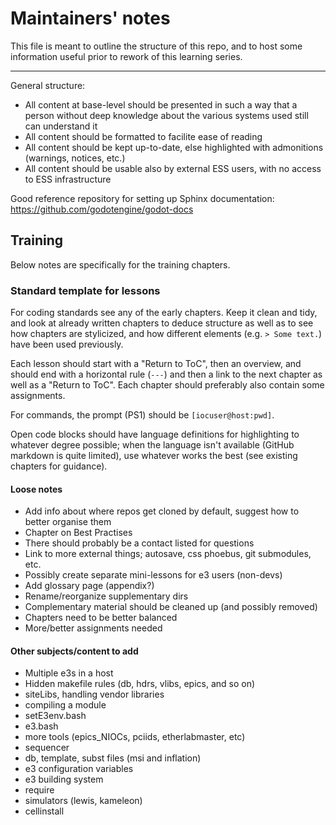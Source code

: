 # Maintainers' notes

This file is meant to outline the structure of this repo, and to host some information useful prior to rework of this learning series.

---

General structure:
- All content at base-level should be presented in such a way that a person without deep knowledge about the various systems used still can understand it
- All content should be formatted to facilite ease of reading
- All content should be kept up-to-date, else highlighted with admonitions (warnings, notices, etc.)
- All content should be usable also by external ESS users, with no access to ESS infrastructure

Good reference repository for setting up Sphinx documentation: https://github.com/godotengine/godot-docs

## Training

Below notes are specifically for the training chapters.

### Standard template for lessons

For coding standards see any of the early chapters. Keep it clean and tidy, and look at already written chapters to deduce structure as well as to see how chapters are stylicized, and how different elements (e.g. `> Some text.`) have been used previously.

Each lesson should start with a "Return to ToC", then an overview, and should end with a horizontal rule (`---`) and then a link to the next chapter as well as a "Return to ToC". Each chapter should preferably also contain some assignments.

For commands, the prompt (PS1) should be `[iocuser@host:pwd]`.

Open code blocks should have language definitions for highlighting to whatever degree possible; when the language isn't available (GitHub markdown is quite limited), use whatever works the best (see existing chapters for guidance).

#### Loose notes

- Add info about where repos get cloned by default, suggest how to better organise them
- Chapter on Best Practises
- There should probably be a contact listed for questions
- Link to more external things; autosave, css phoebus, git submodules, etc.
- Possibly create separate mini-lessons for e3 users (non-devs)
- Add glossary page (appendix?)
- Rename/reorganize supplementary dirs
- Complementary material should be cleaned up (and possibly removed)
- Chapters need to be better balanced
- More/better assignments needed

#### Other subjects/content to add

- Multiple e3s in a host
- Hidden makefile rules (db, hdrs, vlibs, epics, and so on)
- siteLibs, handling vendor libraries
- compiling a module
- setE3env.bash
- e3.bash
- more tools (epics_NIOCs, pciids, etherlabmaster, etc)
- sequencer
- db, template, subst files (msi and inflation)
- e3 configuration variables
- e3 building system
- require
- simulators (lewis, kameleon)
- cellinstall
